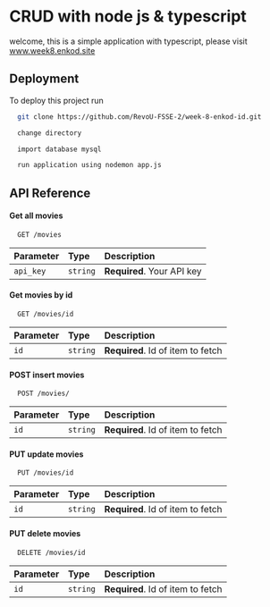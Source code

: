 
# CRUD with node js & typescript

welcome, this is a simple application with typescript, please visit www.week8.enkod.site


## Deployment

To deploy this project run

```bash
  git clone https://github.com/RevoU-FSSE-2/week-8-enkod-id.git
```

```bash
  change directory
```

```bash
  import database mysql
```

```bash
  run application using nodemon app.js
```


## API Reference

#### Get all movies

```http
  GET /movies
```

| Parameter | Type     | Description                |
| :-------- | :------- | :------------------------- |
| `api_key` | `string` | **Required**. Your API key |

#### Get movies by id

```http
  GET /movies/id
```

| Parameter | Type     | Description                       |
| :-------- | :------- | :-------------------------------- |
| `id`      | `string` | **Required**. Id of item to fetch |


#### POST insert movies 
```http
  POST /movies/
```

| Parameter | Type     | Description                       |
| :-------- | :------- | :-------------------------------- |
| `id`      | `string` | **Required**. Id of item to fetch |


#### PUT update movies 
```http
  PUT /movies/id
```

| Parameter | Type     | Description                       |
| :-------- | :------- | :-------------------------------- |
| `id`      | `string` | **Required**. Id of item to fetch |


#### PUT delete movies 
```http
  DELETE /movies/id
```

| Parameter | Type     | Description                       |
| :-------- | :------- | :-------------------------------- |
| `id`      | `string` | **Required**. Id of item to fetch |



